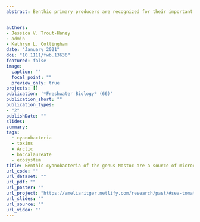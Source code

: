 ```yaml
---
abstract: Benthic primary producers are recognized for their important role in contributing to ecosystem productivity and nutrient cycling in lake and stream ecosystems, particularly in polar environments. In Arctic lakes, benthic producers often comprise mats or colonies of cyanobacteria capable of producing cyanotoxins. However, the extent to which benthic communities contribute cyanotoxins in polar regions remains poorly described. We evaluated the potential for benthic colonies of the cyanobacterium Nostoc pruniforme from lakes in Kangerlussuaq, Greenland, to contribute microcystins (MCs) to lake water using three approaches. First, we dissected field-collected Nostoc colonies and measured MCs within multiple layers of fresh colony tissue. Second, we conducted a laboratory experiment to evaluate the temporal dynamics of MC release by incubated, intact colonies. Finally, we quantified whether MC concentrations in water and sediment samples in the field were higher in and above dense bands of benthic Nostoc as compared to bare sediment. Field-collected Nostoc colonies contained MCs throughout the colony tissue, suggesting that damage to colonies from grazers or physical disturbance could facilitate the release of toxins into the water. Undamaged Nostoc colonies incubated in high-nutrient conditions in the laboratory leaked MCs as a curvilinear function into the surrounding water over the course of seven days, at rates that varied with colony density. MC concentrations in water and sediment from two Greenlandic lakes were highly variable, but slightly higher in lake water immediately above dense bands of Nostoc than in water immediately above bare sediments, suggesting that benthic Nostoc colonies contribute cyanotoxins to lake water and that MCs vary at very fine, 1-2 m spatial scales. Benthic cyanobacteria may be important in releasing MCs into aquatic ecosystems, especially in systems where benthic producers dominate, such as polar environments. 


authors:
- Jessica V. Trout-Haney
- admin
- Kathryn L. Cottingham
date: "January 2021"
doi: "10.1111/fwb.13636"
featured: false
image:
  caption: ""
  focal_point: ""
  preview_only: true
projects: []
publication: '*Freshwater Biology* (66)'
publication_short: ""
publication_types:
- "2"
publishDate: ""
slides:
summary:
tags:
  - cyanobacteria
  - toxins
  - Arctic
  - baccalaureate
  - ecosystem
title: Benthic cyanobacteria of the genus Nostoc are a source of microcystins in Greenlandic lakes and ponds
url_code: ""
url_dataset: ""
url_pdf: ""
url_poster: ""
url_project: "https://ameliaritger.netlify.com/research/past/#sea-tomatoes"
url_slides: ""
url_source: ""
url_video: ""
---
```

